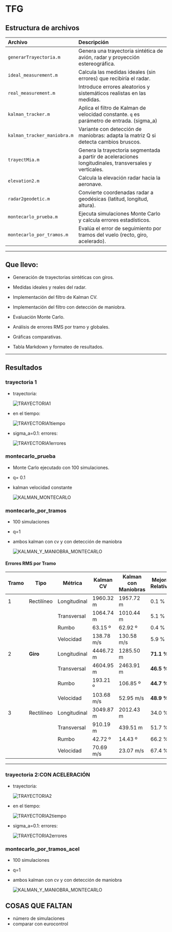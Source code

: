 # TFG

## Estructura de archivos

| Archivo | Descripción |
|:--------|:------------|
| `generarTrayectoria.m` | Genera una trayectoria sintética de avión, radar y proyección estereográfica. |
| `ideal_measurement.m` | Calcula las medidas ideales (sin errores) que recibiría el radar. |
| `real_measurement.m` | Introduce errores aleatorios y sistemáticos realistas en las medidas. |
| `kalman_tracker.m` | Aplica el filtro de Kalman de velocidad constante. `q` es parámetro de entrada. (sigma_a) |
| `kalman_tracker_maniobra.m` | Variante con detección de maniobras: adapta la matriz Q si detecta cambios bruscos. |
| `trayectMia.m` | Genera la trayectoria segmentada a partir de aceleraciones longitudinales, transversales y verticales. |
| `elevation2.m` | Calcula la elevación radar hacia la aeronave. |
| `radar2geodetic.m` | Convierte coordenadas radar a geodésicas (latitud, longitud, altura). |
| `montecarlo_prueba.m` | Ejecuta simulaciones Monte Carlo y calcula errores estadísticos. |
| `montecarlo_por_tramos.m` | Evalúa el error de seguimiento por tramos del vuelo (recto, giro, acelerado).|
---
## Que llevo:
- Generación de trayectorias sintéticas con giros.

- Medidas ideales y reales del radar.

- Implementación del filtro de Kalman CV.

- Implementación del filtro con detección de maniobra.

- Evaluación Monte Carlo.

- Análisis de errores RMS por tramo y globales.

- Gráficas comparativas.

- Tabla Markdown y formateo de resultados.
---

## Resultados
### trayectoria 1
- trayectoria: 

     ![TRAYECTORIA1](img/trayectoria_unica.jpg)

- en el tiempo: 

     ![TRAYECTORIA1tiempo](img/trayectoria_unica_tiempo.jpg)

- sigma_a=0.1: errores: 

     ![TRAYECTORIA1errores](img/errores_trayectoria_unica_q=0.1.jpg)

### montecarlo_prueba
- Monte Carlo ejecutado con 100 simulaciones.
- q= 0.1
- kalman velocidad constante

     ![KALMAN_MONTECARLO](img/montecarlo_prueba.jpg)

### montecarlo_por_tramos
- 100 simulaciones
- q=1
- ambos kalman con cv y con detección de maniobra

     ![KALMAN_Y_MANIOBRA_MONTECARLO](img/montecarlo_por_tramos.jpg)

#### Errores RMS por Tramo

| Tramo | Tipo        | Métrica       | Kalman CV | Kalman con Maniobras | Mejora Relativa |
|-------|-------------|----------------|-----------|------------------------|------------------|
| 1     | Rectilíneo  | Longitudinal   | 1960.32 m | 1957.72 m              | 0.1 %            |
|       |             | Transversal    | 1064.74 m | 1010.44 m              | 5.1 %            |
|       |             | Rumbo          | 63.15 º   | 62.92 º                | 0.4 %            |
|       |             | Velocidad      | 138.78 m/s| 130.58 m/s             | 5.9 %            |
| 2     | **Giro**    | Longitudinal   | 4446.72 m | 1285.50 m              | **71.1 %**       |
|       |             | Transversal    | 4604.95 m | 2463.91 m              | **46.5 %**       |
|       |             | Rumbo          | 193.21 º  | 106.85 º               | **44.7 %**       |
|       |             | Velocidad      | 103.68 m/s| 52.95 m/s              | **48.9 %**       |
| 3     | Rectilíneo  | Longitudinal   | 3049.87 m | 2012.43 m              | 34.0 %           |
|       |             | Transversal    | 910.19 m  | 439.51 m               | 51.7 %           |
|       |             | Rumbo          | 42.72 º   | 14.43 º                | 66.2 %           |
|       |             | Velocidad      | 70.69 m/s | 23.07 m/s              | 67.4 %           |

---
### trayectoria 2:CON ACELERACIÓN

- trayectoria:

     ![TRAYECTORIA2](img/trayectoria_unica_acel.jpg)

- en el tiempo:

     ![TRAYECTORIA2tiempo](img/trayectoria_unica_tiempo_acel.jpg)

- sigma_a=0.1: errores:

     ![TRAYECTORIA2errores](img/errores_trayectoria_unica_q=0.1_acel.jpg)

### montecarlo_por_tramos_acel
- 100 simulaciones
- q=1
- ambos kalman con cv y con detección de maniobra

     ![KALMAN_Y_MANIOBRA_MONTECARLO](img/montecarlo_por_tramos_acel.jpg)

 ## COSAS QUE FALTAN
- número de simulaciones
- comparar con eurocontrol
